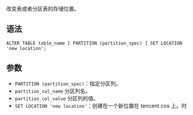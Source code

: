 改变表或者分区表的存储位置。
## 语法
```
ALTER TABLE table_name [ PARTITION (partition_spec) ] SET LOCATION 'new location';
```
## 参数
- `PARTITION (partition_spec)`：指定分区列。
 - `partition_col_name` 分区列名。
 - `partition_col_value` 分区列的值。
- `SET LOCATION 'new location'`：创建在一个新位置在 tencent cos 上。时
